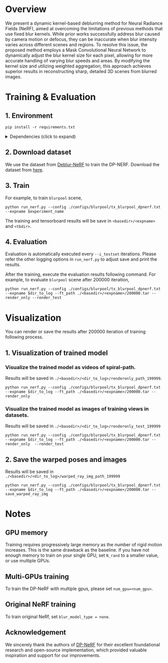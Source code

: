 # Overview

We present a dynamic kernel-based deblurring method for Neural Radiance Fields (NeRF), aimed at overcoming the limitations of previous methods that use fixed blur kernels. While prior works successfully address blur caused by camera motion or defocus, they can be inaccurate when blur intensity varies across different scenes and regions. To resolve this issue, the proposed method employs a Mask Convolutional Neural Network to dynamically adjust the blur kernel size for each pixel, allowing for more accurate handling of varying blur speeds and areas. By modifying the kernel size and utilizing weighted aggregation, this approach achieves superior results in reconstructing sharp, detailed 3D scenes from blurred images.

# Training & Evaluation

## 1. Environment
```
pip install -r requirements.txt
```
<details>
  <summary> Dependencies (click to expand) </summary>
  <li>numpy
  <li>scikit-image
  <li>torch>=1.8
  <li>torchvision>=0.9.1
  <li>imageio
  <li>imageio-ffmpeg
  <li>matplotlib
  <li>configargparse
  <li>tensorboardX>=2.0
  <li>opencv-python
  <li>einops
  <li>tensorboard
</details>


## 2. Download dataset
We use the dataset from [Deblur-NeRF](https://github.com/limacv/Deblur-NeRF) to train the DP-NERF. Download the dataset from [here](https://drive.google.com/drive/folders/1_TkpcJnw504ZOWmgVTD7vWqPdzbk9Wx_?usp=sharing). 

## 3. Train
For example, to train `blurpool` scene, 
```
python run_nerf.py --config ./configs/blurpool/tx_blurpool_dpnerf.txt --expname $experiment_name
```
The training and tensorboard results will be save in `<basedir>/<expname>` and `<tbdir>`.

## 4. Evaluation

Evaluation is automatically executed every `--i_testset` iterations.
Please refer the other logging options in `run_nerf.py` to adjust save and print the results.

After the training, execute the evaluation results following command.
For example, to evaluate `blurpool` scene after 200000 iteration,
```
python run_nerf.py --config ./configs/blurpool/tx_blurpool_dpnerf.txt --expname $dir_to_log --ft_path ./<basedir>/<expname>/200000.tar --render_only --render_test
```

# Visualization
You can render or save the results after 200000 iteration of training following process.

## 1. Visualization of trained model

### Visualize the trained model as videos of spiral-path.
Results will be saved in `./<basedir>/<dir_to_log>/renderonly_path_199999`.

```
python run_nerf.py --config ./configs/blurpool/tx_blurpool_dpnerf.txt --expname $dir_to_log --ft_path ./<basedir>/<expname>/200000.tar --render_only 
```

### Visualize the trained model as images of training views in datasets.
Results will be saved in `./<basedir>/<dir_to_log>/renderonly_test_199999`

```
python run_nerf.py --config ./configs/blurpool/tx_blurpool_dpnerf.txt --expname $dir_to_log --ft_path ./<basedir>/<expname>/200000.tar --render_only  --render_test
```

## 2. Save the warped poses and images

Results will be saved in `./<basedir>/<dir_to_log>/warped_ray_img_path_199999`

```
python run_nerf.py --config ./configs/blurpool/tx_blurpool_dpnerf.txt --expname $dir_to_log --ft_path ./<basedir>/<expname>/200000.tar --save_warped_ray_img
```

# Notes

## GPU memory 

Training requires progressively large memory as the number of rigid motion increases. 
This is the same drawback as the baseline.
If you have not enough memory to train on your single GPU, set `N_rand` to a smaller value, or use multiple GPUs.

## Multi-GPUs training

To train the DP-NeRF with multiple gpus, please set `num_gpu=<num_gpu>`.

## Original NeRF training

To train original NeRf, set `blur_model_type = none`.

## Acknowledgement

We sincerely thank the authors of [DP-NeRF](https://github.com/dogyoonlee/DP-NeRF) for their excellent foundational research and open-source implementation, which provided valuable inspiration and support for our improvements.
